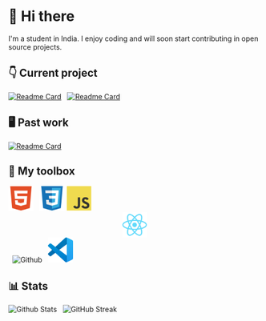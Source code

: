 # 👋 Hi there

I'm a student in India. I enjoy coding and will soon start contributing in open source projects.

## 👇 Current project

[![Readme Card](https://github-readme-stats.vercel.app/api/pin/?username=champst2004&repo=pune-metro&bg_color=0d1116&title_color=ce09ec&text_color=a4aacb&icon_color=007ec6)](https://github.com/champst2004/pune-metro) &nbsp; 
[![Readme Card](https://github-readme-stats.vercel.app/api/pin/?username=champst2004&repo=chronocode&bg_color=0d1116&title_color=ce09ec&text_color=a4aacb&icon_color=007ec6)](https://github.com/champst2004/chronocode) &nbsp; 

## 🖥 Past work

[![Readme Card](https://github-readme-stats.vercel.app/api/pin/?username=champst2004&repo=steganography-cpp&bg_color=0d1116&title_color=ce09ec&text_color=a4aacb&icon_color=007ec6)](https://github.com/champst2004/steganography-cpp) &nbsp; 

## 🧰 My toolbox
<img  src="https://raw.githubusercontent.com/devicons/devicon/1119b9f84c0290e0f0b38982099a2bd027a48bf1/icons/html5/html5-plain.svg" alt="HTML5" width="50" height="50"/> &nbsp; <img  src="https://raw.githubusercontent.com/devicons/devicon/1119b9f84c0290e0f0b38982099a2bd027a48bf1/icons/css3/css3-original.svg" alt="CSS3" width="50" height="50"/> <img  src="https://raw.githubusercontent.com/devicons/devicon/1119b9f84c0290e0f0b38982099a2bd027a48bf1/icons/javascript/javascript-original.svg" alt="JavaScript" width="50" height="50"/> &nbsp; <img  src="https://raw.githubusercontent.com/devicons/devicon/1119b9f84c0290e0f0b38982099a2bd027a48bf1/icons/react/react-original.svg" alt="ReactJS" width="50" height="50" style="margin:0 auto; display:block;"/> &nbsp; <img  src="https://github.com/CyrisXD/CyrisXD/raw/master/assets/Github.png" alt="Github"/> &nbsp; <img  src="https://raw.githubusercontent.com/devicons/devicon/1119b9f84c0290e0f0b38982099a2bd027a48bf1/icons/vscode/vscode-original.svg" alt="VSCode" width="50" height="50"/> &nbsp;


## 📊 Stats

![Github Stats](https://github-readme-stats.vercel.app/api?username=champst2004&hide_title=false&hide_rank=false&show_icons=true&include_all_commits=true&count_private=true&disable_animations=false&theme=blue-green&locale=en&hide_border=false&custom_title=Github%20Stats:) &nbsp; ![GitHub Streak](https://streak-stats.demolab.com?user=champst2004&locale=en&mode=daily&theme=blue-green&hide_border=false&border_radius=5)

